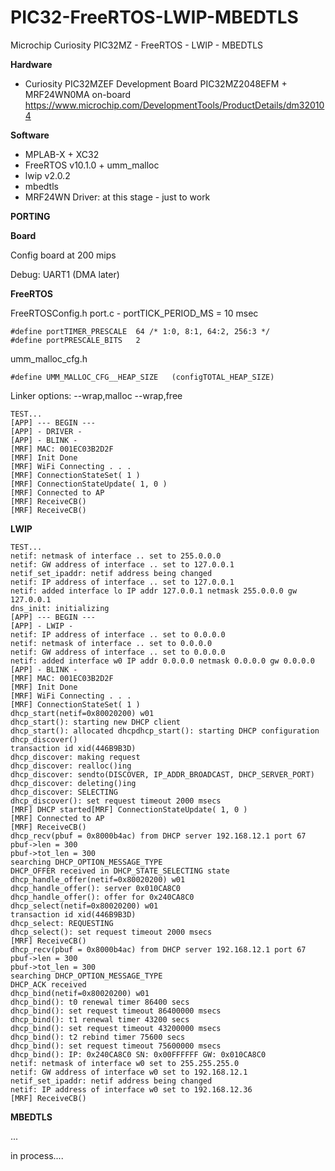 # PIC32-FreeRTOS-LWIP-MBEDTLS
Microchip Curiosity PIC32MZ - FreeRTOS - LWIP - MBEDTLS

**Hardware**
* Curiosity PIC32MZEF Development Board PIC32MZ2048EFM + MRF24WN0MA on-board 
https://www.microchip.com/DevelopmentTools/ProductDetails/dm320104

**Software**
* MPLAB-X + XC32
* FreeRTOS v10.1.0 + umm_malloc
* lwip v2.0.2
* mbedtls
* MRF24WN Driver: at this stage - just to work

**PORTING**

**Board**

Config board at 200 mips

Debug: UART1 (DMA later)

**FreeRTOS**

FreeRTOSConfig.h
port.c - portTICK_PERIOD_MS = 10 msec
```
#define portTIMER_PRESCALE	64 /* 1:0, 8:1, 64:2, 256:3 */
#define portPRESCALE_BITS	2
```
umm_malloc_cfg.h 
```
#define UMM_MALLOC_CFG__HEAP_SIZE   (configTOTAL_HEAP_SIZE)
```
Linker options: --wrap,malloc --wrap,free
```
TEST...
[APP] --- BEGIN ---
[APP] - DRIVER -
[APP] - BLINK -
[MRF] MAC: 001EC03B2D2F
[MRF] Init Done
[MRF] WiFi Connecting . . .
[MRF] ConnectionStateSet( 1 )
[MRF] ConnectionStateUpdate( 1, 0 )
[MRF] Connected to AP
[MRF] ReceiveCB()
[MRF] ReceiveCB()
```

**LWIP**

```
TEST...
netif: netmask of interface .. set to 255.0.0.0
netif: GW address of interface .. set to 127.0.0.1
netif_set_ipaddr: netif address being changed
netif: IP address of interface .. set to 127.0.0.1
netif: added interface lo IP addr 127.0.0.1 netmask 255.0.0.0 gw 127.0.0.1
dns_init: initializing
[APP] --- BEGIN ---
[APP] - LWIP -
netif: IP address of interface .. set to 0.0.0.0
netif: netmask of interface .. set to 0.0.0.0
netif: GW address of interface .. set to 0.0.0.0
netif: added interface w0 IP addr 0.0.0.0 netmask 0.0.0.0 gw 0.0.0.0
[APP] - BLINK -
[MRF] MAC: 001EC03B2D2F
[MRF] Init Done
[MRF] WiFi Connecting . . .
[MRF] ConnectionStateSet( 1 )
dhcp_start(netif=0x80020200) w01
dhcp_start(): starting new DHCP client
dhcp_start(): allocated dhcpdhcp_start(): starting DHCP configuration
dhcp_discover()
transaction id xid(446B9B3D)
dhcp_discover: making request
dhcp_discover: realloc()ing
dhcp_discover: sendto(DISCOVER, IP_ADDR_BROADCAST, DHCP_SERVER_PORT)
dhcp_discover: deleting()ing
dhcp_discover: SELECTING
dhcp_discover(): set request timeout 2000 msecs
[MRF] DHCP started[MRF] ConnectionStateUpdate( 1, 0 )
[MRF] Connected to AP
[MRF] ReceiveCB()
dhcp_recv(pbuf = 0x8000b4ac) from DHCP server 192.168.12.1 port 67
pbuf->len = 300
pbuf->tot_len = 300
searching DHCP_OPTION_MESSAGE_TYPE
DHCP_OFFER received in DHCP_STATE_SELECTING state
dhcp_handle_offer(netif=0x80020200) w01
dhcp_handle_offer(): server 0x010CA8C0
dhcp_handle_offer(): offer for 0x240CA8C0
dhcp_select(netif=0x80020200) w01
transaction id xid(446B9B3D)
dhcp_select: REQUESTING
dhcp_select(): set request timeout 2000 msecs
[MRF] ReceiveCB()
dhcp_recv(pbuf = 0x8000b4ac) from DHCP server 192.168.12.1 port 67
pbuf->len = 300
pbuf->tot_len = 300
searching DHCP_OPTION_MESSAGE_TYPE
DHCP_ACK received
dhcp_bind(netif=0x80020200) w01
dhcp_bind(): t0 renewal timer 86400 secs
dhcp_bind(): set request timeout 86400000 msecs
dhcp_bind(): t1 renewal timer 43200 secs
dhcp_bind(): set request timeout 43200000 msecs
dhcp_bind(): t2 rebind timer 75600 secs
dhcp_bind(): set request timeout 75600000 msecs
dhcp_bind(): IP: 0x240CA8C0 SN: 0x00FFFFFF GW: 0x010CA8C0
netif: netmask of interface w0 set to 255.255.255.0
netif: GW address of interface w0 set to 192.168.12.1
netif_set_ipaddr: netif address being changed
netif: IP address of interface w0 set to 192.168.12.36
[MRF] ReceiveCB()
```

**MBEDTLS**

...

in process....
